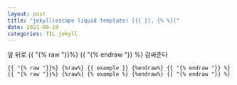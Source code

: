 ```yaml
---
layout: post
title: "jekyll(escape liquid template) [{{ }}, {% %}]"
date: 2021-09-19
categories: TIL jekyll
---
```


앞 뒤로 {{ "{% raw "}}%} {{ "{% endraw "}} %} 감싸준다

```jekyll
{{ "{% raw "}}%} {%raw%} {{ example }} {%endraw%} {{ "{% endraw "}} %}
{{ "{% raw "}}%} {%raw%} {% example %} {%endraw%} {{ "{% endraw "}} %}
```
